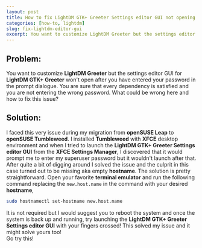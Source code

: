 ```yaml
---
layout: post
title: How to fix LightDM GTK+ Greeter Settings editor GUI not opening issue
categories: [how-to, lightdm]
slug: fix-lightdm-editor-gui
excerpt: You want to customize LightDM Greeter but the settings editor GUI for LightDM GTK+ Greeter won't open after you have entered your password in the prompt dialogue. You are sure that every dependency is satisfied and you are not entering the wrong password. What could be wrong here and how to fix this issue?
---
```


## Problem:

You want to customize **LightDM Greeter** but the settings editor GUI for **LightDM GTK+ Greeter** won't open after you have entered your password in the prompt dialogue. You are sure that every dependency is satisfied and you are not entering the wrong password. What could be wrong here and how to fix this issue?  

## Solution:

I faced this very issue during my migration from **openSUSE Leap** to **openSUSE Tumbleweed**. I installed **Tumbleweed** with **XFCE** desktop environment and when I tried to launch the **LightDM GTK+ Greeter Settings editor GUI** from the **XFCE Settings Manager**, I discovered that it would prompt me to enter my superuser password but it wouldn't launch after that. After quite a bit of digging around I solved the issue and the culprit in this case turned out to be missing aka empty **hostname**. The solution is pretty straightforward. Open your favorite **terminal emulator** and run the following command replacing the <code>new.host.name</code> in the command with your desired **hostname**,  
```bash
sudo hostnamectl set-hostname new.host.name
``` 
It is not required but I would suggest you to reboot the system and once the system is back up and running, try launching the **LightDM GTK+ Greeter Settings editor GUI** with your fingers crossed! This solved my issue and it might solve yours too!  
Go try this!  
